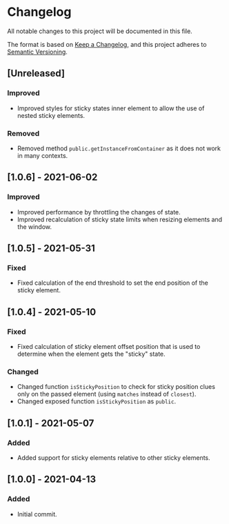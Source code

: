 # Changelog

All notable changes to this project will be documented in this file.

The format is based on [Keep a Changelog](https://keepachangelog.com/en/1.0.0/), and this project adheres to [Semantic Versioning](https://semver.org/spec/v2.0.0.html).

## [Unreleased]

### Improved

- Improved styles for sticky states inner element to allow the use of nested sticky elements.

### Removed

- Removed method `public.getInstanceFromContainer` as it does not work in many contexts.

## [1.0.6] - 2021-06-02

### Improved

- Improved performance by throttling the changes of state.
- Improved recalculation of sticky state limits when resizing elements and the window.

## [1.0.5] - 2021-05-31

### Fixed

- Fixed calculation of the end threshold to set the end position of the sticky element.

## [1.0.4] - 2021-05-10

### Fixed

- Fixed calculation of sticky element offset position that is used to determine when the element gets the "sticky" state.

### Changed

- Changed function `isStickyPosition` to check for sticky position clues only on the passed element (using `matches` instead of `closest`).
- Changed exposed function `isStickyPosition` as `public`.

## [1.0.1] - 2021-05-07

### Added

- Added support for sticky elements relative to other sticky elements.

## [1.0.0] - 2021-04-13

### Added

- Initial commit.
